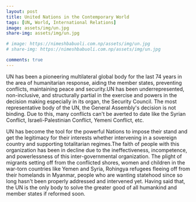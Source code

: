 ```yaml
---
layout: post
title: United Nations in the Contemporary World
tags: [UN, World, International Relations]
image: assets/img/un.jpg
share-img: assets/img/un.jpg

# image: https://nimeshbabuoli.com.np/assets/img/un.jpg
# share-img: https://nimeshbabuoli.com.np/assets/img/un.jpg

comments: true
---
```


UN has been a pioneering multilateral global body for the last 74 years in the area of humanitarian response, aiding the member states, preventing conflicts, maintaining peace and security.UN has been underrepresented, non-inclusive, and structurally partial in the exercise and powers in the decision making especially in its organ, the Security Council. The most representative body of the UN, the General Assembly's decision is not binding. Due to this, many conflicts can't be averted to date like the Syrian Conflict, Israeli-Palestinian Conflict, Yemeni Conflict, etc.

UN has become the tool for the powerful Nations to impose their stand and get the legitimacy for their interests whether intervening in a sovereign country and supporting totalitarian regimes.The faith of people with this organization has been in decline due to the ineffectiveness, incompetence, and powerlessness of this inter-governmental organization. The plight of migrants setting off from the conflicted shores, women and children in the war-torn countries like Yemen and Syria, Rohingya refugees fleeing off from their homelands in Myanmar, people who are wanting statehood since so long hasn't been properly addressed and intervened yet.
Having said that, the UN is the only body to solve the greater good of all humankind and member states if reformed soon.